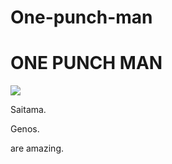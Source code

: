# One-punch-man
<!DOCTYPE html>
<html>
	<head>
		<title>Result</title>
	<head>
	<body><h1>ONE PUNCH MAN</h1>
	<img src="http://www.gambitmag.com/wp-content/uploads/2016/09/HmWDsHkfTFyShq7GqbE1_b01.png" />
		<p>Saitama.</p>
		<p>Genos.</p>
		<p>are amazing.</p>
	<body>
</html>
<style style="text/css">
body {
	background-image:
url("http://www.solidbackgrounds.com/images/2560x1440/2560x1440-black-solid-color-background.jpg");
	background-position: 50% 50%;
	background-repest: repeat;
}
</style>
</head>
<body>